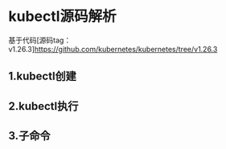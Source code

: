 # kubectl源码解析
基于代码[源码tag：v1.26.3]https://github.com/kubernetes/kubernetes/tree/v1.26.3
## 1.kubectl创建
## 2.kubectl执行
## 3.子命令